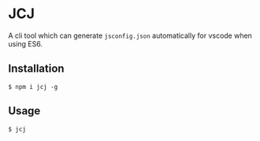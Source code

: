# JCJ
A cli tool which can generate `jsconfig.json` automatically for vscode when using ES6.

## Installation
```
$ npm i jcj -g
```
## Usage
```
$ jcj
```

